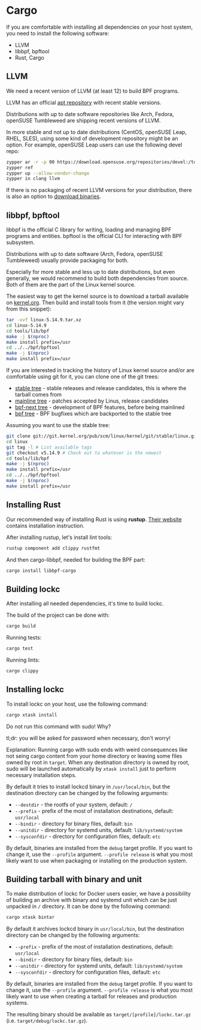 # Cargo

If you are comfortable with installing all dependencies on your host system,
you need to install the following software:

* LLVM
* libbpf, bpftool
* Rust, Cargo

## LLVM

We need a recent version of LLVM (at least 12) to build BPF programs.

LLVM has an official [apt repository](https://apt.llvm.org/) with recent
stable versions.

Distributions with up to date software repositories like Arch, Fedora, openSUSE
Tumbleweed are shipping recent versions of LLVM.

In more stable and not up to date distributions (CentOS, openSUSE Leap, RHEL,
SLES), using some kind of development repository might be an option. For
example, openSUSE Leap users can use the following devel repo:

```bash
zypper ar -r -p 90 https://download.opensuse.org/repositories/devel:/tools:/compiler/openSUSE_Leap_15.3/devel:tools:compiler.repo
zypper ref
zypper up --allow-vendor-change
zypper in clang llvm
```

If there is no packaging of recent LLVM versions for your distribution, there
is also an option to [download binaries](https://releases.llvm.org/download.html).

## libbpf, bpftool

libbpf is the official C library for writing, loading and managing BPF programs
and entities. bpftool is the official CLI for interacting with BPF subsystem.

Distributions with up to date software (Arch, Fedora, openSUSE Tumbleweed)
usually provide packaging for both.

Especially for more stable and less up to date distributions, but even
generally, we would recommend to build both dependencies from source. Both of
them are the part of the Linux kernel source.

The easiest way to get the kernel source is to download a tarball available on
[kernel.org](https://www.kernel.org/). Then build and install tools from it
(the version might vary from this snippet):

```bash
tar -xvf linux-5.14.9.tar.xz
cd linux-5.14.9
cd tools/lib/bpf
make -j $(nproc)
make install prefix=/usr
cd ../../bpf/bpftool
make -j $(nproc)
make install prefix=/usr
```

If you are interested in tracking the history of Linux kernel source and/or are
comfortable using git for it, you can clone one of the git trees:

* [stable tree](https://git.kernel.org/pub/scm/linux/kernel/git/stable/linux.git/) -
  stable releases and release candidates, this is where the tarball comes from
* [mainline tree](https://git.kernel.org/pub/scm/linux/kernel/git/torvalds/linux.git/) -
  patches accepted by Linus, release candidates
* [bpf-next tree](https://git.kernel.org/pub/scm/linux/kernel/git/bpf/bpf-next.git/) -
  development of BPF features, before being mainlined
* [bpf tree](https://git.kernel.org/pub/scm/linux/kernel/git/bpf/bpf.git/) -
  BPF bugfixes which are backported to the stable tree

Assuming you want to use the stable tree:

```bash
git clone git://git.kernel.org/pub/scm/linux/kernel/git/stable/linux.git
cd linux
git tag -l # List available tags
git checkout v5.14.9 # Check out to whatever is the newest
cd tools/lib/bpf
make -j $(nproc)
make install prefix=/usr
cd ../../bpf/bpftool
make -j $(nproc)
make install prefix=/usr
```

## Installing Rust

Our recommended way of installing Rust is using **rustup**.
[Their website](https://rustup.rs/) contains installation instruction.

After installing rustup, let's install lint tools:

```bash
rustup component add clippy rustfmt
```

And then cargo-libbpf, needed for building the BPF part:

```bash
cargo install libbpf-cargo
```

## Building lockc

After installing all needed dependencies, it's time to build lockc.

The build of the project can be done with:

```bash
cargo build
```

Running tests:

```bash
cargo test
```

Running lints:

```bash
cargo clippy
```

## Installing lockc

To install lockc on your host, use the following command:

```bash
cargo xtask install
```

Do not run this command with sudo! Why?

tl;dr: you will be asked for password when necessary, don't worry!

Explanation: Running cargo with sudo ends with weird consequences like not
seing cargo content from your home directory or leaving some files owned by
root in `target`. When any destination directory is owned by root, sudo will
be launched automatically by `xtask install` just to perform necessary
installation steps.

By default it tries to install lockcd binary in `/usr/local/bin`, but the
destination directory can be changed by the following arguments:

* `--destdir` - the rootfs of your system, default: `/`
* `--prefix` - prefix of the most of installation destinations, default:
  `usr/local`
* `--bindir` - directory for binary files, default: `bin`
* `--unitdir` - directory for systemd units, default: `lib/systemd/system`
* `--sysconfdir` - directory for configuration files, default: `etc`

By default, binaries are installed from the `debug` target profile. If you want
to change it, use the `--profile` argument. `--profile release` is what you
most likely want to use when packaging or installing on the production system.

## Building tarball with binary and unit

To make distribution of lockc for Docker users easier, we have a possibility of
building an archive with binary and systemd unit which can be just unpacked in
`/` directory. It can be done by the following command:

```bash
cargo xtask bintar
```

By default it archives lockcd binary in `usr/local/bin`, but the
destination directory can be changed by the following arguments:

* `--prefix` - prefix of the most of installation destinations, default:
  `usr/local`
* `--bindir` - directory for binary files, default: `bin`
* `--unitdir` - directory for systemd units, default: `lib/systemd/system`
* `--sysconfdir` - directory for configuration files, default: `etc`

By default, binaries are installed from the `debug` target profile. If you want
to change it, use the `--profile` argument. `--profile release` is what you
most likely want to use when creating a tarball for releases and production
systems.

The resulting binary should be available as `target/[profile]/lockc.tar.gz`
(i.e. `target/debug/lockc.tar.gz`).
